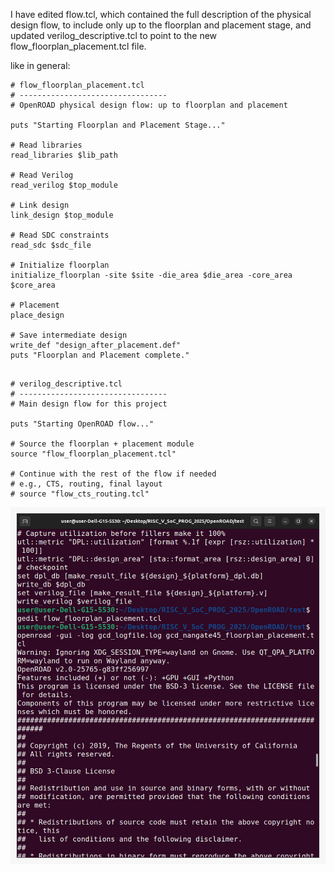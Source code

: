 I have edited flow.tcl, which contained the full description of the physical design flow, to include only up to the floorplan and placement stage, and updated verilog_descriptive.tcl to point to the new flow_floorplan_placement.tcl file.

like in general:
```
# flow_floorplan_placement.tcl
# ---------------------------------
# OpenROAD physical design flow: up to floorplan and placement

puts "Starting Floorplan and Placement Stage..."

# Read libraries
read_libraries $lib_path

# Read Verilog
read_verilog $top_module

# Link design
link_design $top_module

# Read SDC constraints
read_sdc $sdc_file

# Initialize floorplan
initialize_floorplan -site $site -die_area $die_area -core_area $core_area

# Placement
place_design

# Save intermediate design
write_def "design_after_placement.def"
puts "Floorplan and Placement complete."


```

```
# verilog_descriptive.tcl
# ---------------------------------
# Main design flow for this project

puts "Starting OpenROAD flow..."

# Source the floorplan + placement module
source "flow_floorplan_placement.tcl"

# Continue with the rest of the flow if needed
# e.g., CTS, routing, final layout
# source "flow_cts_routing.tcl"
```
![diagram](https://github.com/Sam25-GitHub/RISC-V-SoC-TAPEOUT_OPENROAD/blob/main/floorplan_placement/6_openroad.jpg?raw=true)
